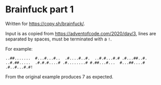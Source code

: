 # Brainfuck part 1

Written for https://copy.sh/brainfuck/.

Input is as copied from https://adventofcode.com/2020/day/3,
lines are separated by spaces,
must be terminated with a `!`.

For example:
```
..##.......  #...#...#..  .#....#..#.  ..#.#...#.# .#...##..#.  ..#.##.....  .#.#.#....# .#........# #.##...#...  #...##....# .#..#...#.#!  
```

From the original example produces 7 as expected.

